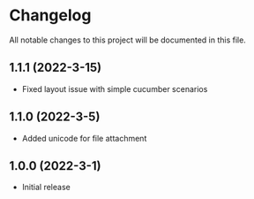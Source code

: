 # Changelog
All notable changes to this project will be documented in this file.

## 1.1.1 (2022-3-15)

* Fixed layout issue with simple cucumber scenarios

## 1.1.0 (2022-3-5)

* Added unicode for file attachment


## 1.0.0 (2022-3-1)

* Initial release
